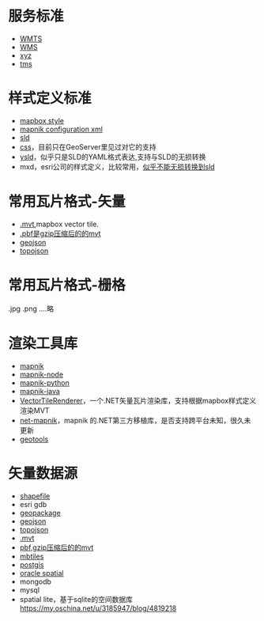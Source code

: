 # 服务标准
* [WMTS](https://www.ogc.org/standards/wmts)
* [WMS](https://www.ogc.org/standards/wms)
* [xyz](https://gist.github.com/tmcw/4954720)
* [tms](Tile_Map_Service_Specification)
# 样式定义标准
* [mapbox style](https://docs.mapbox.com/mapbox-gl-js/style-spec/)
* [mapnik configuration xml](https://github.com/mapnik/mapnik/wiki/XMLConfigReference)
* [sld](https://docs.geoserver.org/latest/en/user/styling/sld/reference/index.html)
* [css](https://docs.geoserver.org/latest/en/user/styling/css/index.html)，目前只在GeoServer里见过对它的支持
* [ysld](https://docs.geoserver.org/latest/en/user/styling/workshop/ysld/ysld.html)，似乎只是SLD的YAML格式表达,支持与SLD的无损转换
* mxd，esri公司的样式定义，比较常用，[似乎不能无损转换到sld](https://arcmap2sld.i3mainz.hs-mainz.de/ArcMap2SLDConverter_Eng.htm)
# 常用瓦片格式-矢量
* [.mvt](https://github.com/mapbox/vector-tile-spec),mapbox vector tile.
* [.pbf是gzip压缩后的的mvt](https://github.com/mapbox/mbtiles-spec/blob/master/1.3/spec.md)
* [geojson](https://datatracker.ietf.org/doc/html/rfc7946)
* [topojson](https://github.com/topojson/topojson)


# 常用瓦片格式-栅格
.jpg   .png ....略

# 渲染工具库
* [mapnik](https://mapnik.org/)
* [mapnik-node](https://github.com/mapnik/node-mapnik)
* [mapnik-python](https://github.com/mapnik/python-mapnik)
* [mapnik-java](https://mapnik.org/)
* [VectorTileRenderer](https://github.com/AliFlux/VectorTileRenderer)，一个.NET矢量瓦片渲染库，支持根据mapbox样式定义渲染MVT
* [net-mapnik](https://github.com/jbrwn/NET-Mapnik)，mapnik 的.NET第三方移植库，是否支持跨平台未知，很久未更新
* [geotools](https://github.com/geotools/geotools)

# 矢量数据源
* [shapefile](https://zh.wikipedia.org/zh-hans/Shapefile)
* esri gdb
* [geopackage](https://www.geopackage.org/)
* [geojson](https://datatracker.ietf.org/doc/html/rfc7946)
* [topojson](https://github.com/topojson/topojson)
* [.mvt](https://github.com/mapbox/vector-tile-spec)
* [pbf,gzip压缩后的的mvt](https://github.com/mapbox/mbtiles-spec/blob/master/1.3/spec.md)
* [mbtiles](https://github.com/mapbox/mbtiles-spec)
* [postgis](https://github.com/postgis/postgis)
* [oracle spatial](https://www.oracle.com/database/spatial/)
* mongodb
* mysql
* spatial lite，基于sqlite的空间数据库
https://my.oschina.net/u/3185947/blog/4819218

